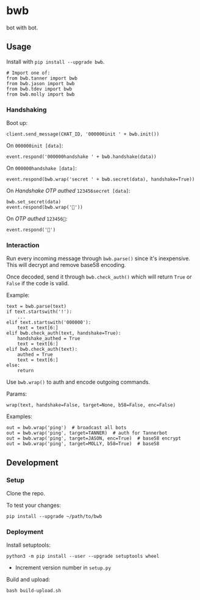 # bwb

bot with bot.

## Usage

Install with `pip install --upgrade bwb`.

```text
# Import one of:
from bwb.tanner import bwb
from bwb.jason import bwb
from bwb.tdev import bwb
from bwb.molly import bwb
```

### Handshaking

Boot up:

```text
client.send_message(CHAT_ID, '000000init ' + bwb.init())
```

On `000000init [data]`:

```text
event.respond('000000handshake ' + bwb.handshake(data))
```

On `000000handshake [data]`:

```text
event.respond(bwb.wrap('secret ' + bwb.secret(data), handshake=True))
```

On _Handshake OTP authed_ `123456secret [data]`:

```text
bwb.set_secret(data)
event.respond(bwb.wrap('🤝'))
```

On _OTP authed_ `123456🤝`:

```text
event.respond('🤝')
```

### Interaction

Run every incoming message through `bwb.parse()` since it's inexpensive. This will decrypt and remove base58 encoding.

Once decoded, send it through `bwb.check_auth()` which will return `True` or `False` if the code is valid.

Example:

```text
text = bwb.parse(text)
if text.startswith('!'):
    ...
elif text.startswith('000000'):
    text = text[6:]
elif bwb.check_auth(text, handshake=True):
    handshake_authed = True
    text = text[6:]
elif bwb.check_auth(text):
    authed = True
    text = text[6:]
else:
    return
```

Use `bwb.wrap()` to auth and encode outgoing commands.

Params:

```text
wrap(text, handshake=False, target=None, b58=False, enc=False)
```

Examples:
```text
out = bwb.wrap('ping')  # broadcast all bots
out = bwb.wrap('ping', target=TANNER)  # auth for Tannerbot
out = bwb.wrap('ping', target=JASON, enc=True)  # base58 encrypt
out = bwb.wrap('ping', target=MOLLY, b58=True)  # base58
```

## Development

### Setup

Clone the repo.

To test your changes:

```text
pip install --upgrade ~/path/to/bwb
```

### Deployment

Install setuptools:

```text
python3 -m pip install --user --upgrade setuptools wheel
```

* Increment version number in `setup.py`

Build and upload:

```text
bash build-upload.sh
```
